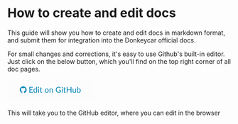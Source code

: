 # How to create and edit docs

This guide will show you how to create and edit docs in markdown format, and submit them for integration into the Donkeycar official docs.

For small changes and corrections, it's easy to use Github's built-in editor. Just click on the below button, which you'll find on the top right corner of all doc pages.

![edit](gitedit.png)

This will take you to the GitHub editor, where you can edit in the browser
